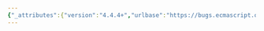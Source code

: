 ```yaml
---
{"_attributes":{"version":"4.4.4+","urlbase":"https://bugs.ecmascript.org/","maintainer":"dherman@mozilla.com"},"bug":{"bug_id":2868,"creation_ts":"2014-05-15 04:35:00 -0700","short_desc":"Failing to get a response from bugzilla when creating or modifying a bug","delta_ts":"2014-07-22 08:30:50 -0700","product":"TC39 Infrastructure","component":"bugzilla","version":"unspecified","rep_platform":"All","op_sys":"All","bug_status":"RESOLVED","resolution":"FIXED","priority":"Normal","bug_severity":"normal","everconfirmed":true,"reporter":{"uid":"claude.pache","name":"Claude Pache"},"assigned_to":{"uid":"dherman","name":"Dave Herman"},"cc":"allen","long_desc":{"commentid":8489,"comment_count":0,"who":{"uid":"claude.pache","name":"Claude Pache"},"bug_when":"2014-05-15 04:35:41 -0700","thetext":"See:\n\nhttp://esdiscuss.org/topic/bugs-ecmascript-org-problem"}}}
---
```

